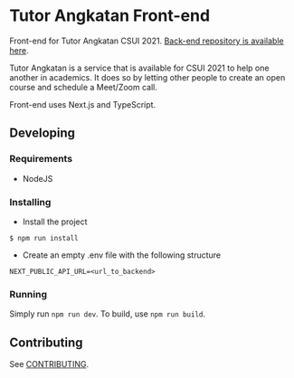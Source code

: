 # Tutor Angkatan Front-end

Front-end for Tutor Angkatan CSUI 2021. [Back-end repository is available here](https://github.com/rorre/ta-backend).

Tutor Angkatan is a service that is available for CSUI 2021 to help one another in academics. It does so by letting other people to create an open course and schedule a Meet/Zoom call.

Front-end uses Next.js and TypeScript.

## Developing

### Requirements

-   NodeJS

### Installing

-   Install the project

```
$ npm run install
```

-   Create an empty .env file with the following structure

```
NEXT_PUBLIC_API_URL=<url_to_backend>
```

### Running

Simply run `npm run dev`. To build, use `npm run build`.

## Contributing

See [CONTRIBUTING](CONTRIBUTING.md).
